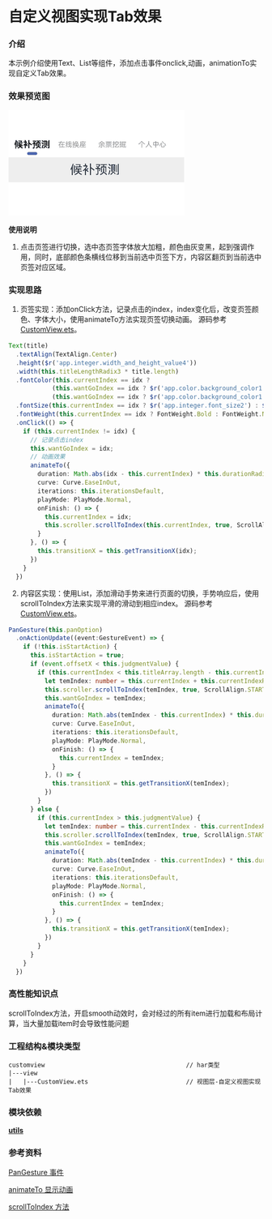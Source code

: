 # 自定义视图实现Tab效果

### 介绍

本示例介绍使用Text、List等组件，添加点击事件onclick,动画，animationTo实现自定义Tab效果。

### 效果预览图

![](../../product/entry/src/main/resources/base/media/custom_view.gif)

**使用说明**
1. 点击页签进行切换，选中态页签字体放大加粗，颜色由灰变黑，起到强调作用，同时，底部颜色条横线位移到当前选中页签下方，内容区翻页到当前选中页签对应区域。

### 实现思路
1. 页签实现：添加onClick方法，记录点击的index，index变化后，改变页签颜色、字体大小，使用animateTo方法实现页签切换动画。 源码参考[CustomView.ets](./src/main/ets/view/CustomView.ets)。

```ts
Text(title)
  .textAlign(TextAlign.Center)
  .height($r('app.integer.width_and_height_value4'))
  .width(this.titleLengthRadix3 * title.length)
  .fontColor(this.currentIndex == idx ?
            (this.wantGoIndex == idx ? $r('app.color.background_color1'):$r('app.color.background_color2')):
            (this.wantGoIndex == idx ? $r('app.color.background_color1'):$r('app.color.background_color2')))
  .fontSize(this.currentIndex == idx ? $r('app.integer.font_size2') : $r('app.integer.font_size1'))
  .fontWeight(this.currentIndex == idx ? FontWeight.Bold : FontWeight.Normal)
  .onClick(() => {
    if (this.currentIndex != idx) {
      // 记录点击index
      this.wantGoIndex = idx;
      // 动画效果
      animateTo({
        duration: Math.abs(idx - this.currentIndex) * this.durationRadix,
        curve: Curve.EaseInOut,
        iterations: this.iterationsDefault,
        playMode: PlayMode.Normal,
        onFinish: () => {
          this.currentIndex = idx;
          this.scroller.scrollToIndex(this.currentIndex, true, ScrollAlign.START);
        }
      }, () => {
        this.transitionX = this.getTransitionX(idx);
      })
    }
  })
```

2. 内容区实现：使用List，添加滑动手势来进行页面的切换，手势响应后，使用scrollToIndex方法来实现平滑的滑动到相应index。 源码参考[CustomView.ets](./src/main/ets/view/CustomView.ets)。

```ts
PanGesture(this.panOption)
  .onActionUpdate((event:GestureEvent) => {
    if (!this.isStartAction) {
      this.isStartAction = true;
      if (event.offsetX < this.judgmentValue) {
        if (this.currentIndex < this.titleArray.length - this.currentIndexRadix) {
          let temIndex: number = this.currentIndex + this.currentIndexRadix;
          this.scroller.scrollToIndex(temIndex, true, ScrollAlign.START);
          this.wantGoIndex = temIndex;
          animateTo({
            duration: Math.abs(temIndex - this.currentIndex) * this.durationRadix,
            curve: Curve.EaseInOut,
            iterations: this.iterationsDefault,
            playMode: PlayMode.Normal,
            onFinish: () => {
              this.currentIndex = temIndex;
            }
          }, () => {
            this.transitionX = this.getTransitionX(temIndex);
          })
        }
      } else {
        if (this.currentIndex > this.judgmentValue) {
          let temIndex: number = this.currentIndex - this.currentIndexRadix;
          this.scroller.scrollToIndex(temIndex, true, ScrollAlign.START);
          this.wantGoIndex = temIndex;
          animateTo({
            duration: Math.abs(temIndex - this.currentIndex) * this.durationRadix,
            curve: Curve.EaseInOut,
            iterations: this.iterationsDefault,
            playMode: PlayMode.Normal,
            onFinish: () => {
              this.currentIndex = temIndex;
            }
          }, () => {
            this.transitionX = this.getTransitionX(temIndex);
          })
        }
      }
    }
  })
```

### 高性能知识点

scrollToIndex方法，开启smooth动效时，会对经过的所有item进行加载和布局计算，当大量加载item时会导致性能问题

### 工程结构&模块类型

   ```
   customview                                       // har类型
   |---view
   |   |---CustomView.ets                           // 视图层-自定义视图实现Tab效果
   ```

### 模块依赖

[**utils**](../../common/utils)

### 参考资料

[PanGesture 事件](https://developer.huawei.com/consumer/cn/doc/harmonyos-references/ts-basic-gestures-pangesture-0000001774280890)

[animateTo 显示动画](https://developer.huawei.com/consumer/cn/doc/harmonyos-references/ts-explicit-animation-0000001774121350)

[scrollToIndex 方法](https://developer.huawei.com/consumer/cn/doc/harmonyos-references/ts-container-scroll-0000001821000913)
